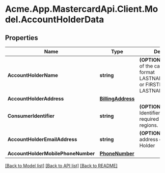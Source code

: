 # Acme.App.MastercardApi.Client.Model.AccountHolderData

## Properties

Name | Type | Description | Notes
------------ | ------------- | ------------- | -------------
**AccountHolderName** | **string** | **(OPTIONAL)** The name of the cardholder in the format LASTNAME/FIRSTNAME or FIRSTNAME LASTNAME  | [optional] 
**AccountHolderAddress** | [**BillingAddress**](BillingAddress.md) |  | [optional] 
**ConsumerIdentifier** | **string** | **(OPTIONAL)** Customer Identifier that may be required in some regions.  | [optional] 
**AccountHolderEmailAddress** | **string** | **(OPTIONAL)** The e-mail address of the Account Holder  | [optional] 
**AccountHolderMobilePhoneNumber** | [**PhoneNumber**](PhoneNumber.md) |  | [optional] 

[[Back to Model list]](../README.md#documentation-for-models) [[Back to API list]](../README.md#documentation-for-api-endpoints) [[Back to README]](../README.md)


